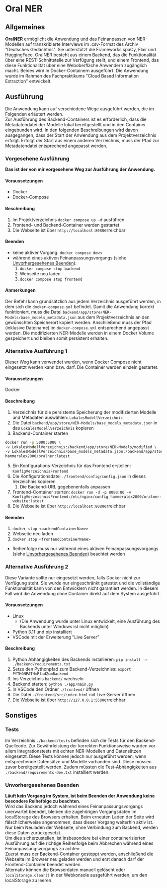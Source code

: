 # Oral NER

## Allgemeines
**OralNER** ermöglicht die Anwendung und das Feinanpassen von NER-Modellen auf transkribierte Interviews im .csv-Format des Archiv "Deutsches Gedächtnis".
Sie unterstützt die Frameworks spaCy, Flair und HuggingFace.
OralNER besteht aus einem Backend, das die Funktionalität über eine REST-Schnittstelle zur Verfügung stellt, und einem Frontend, das diese Funktionalität über eine Weboberfläche Anwendern zugänglich macht.
Beides wird in Docker-Containern ausgeführt.
Die Anwendung wurde im Rahmen des Fachpraktikums "Cloud Based Information Extraction" entwickelt.

## Ausführung
Die Anwendung kann auf verschiedene Wege ausgeführt werden, die im Folgenden erläutert werden.  
Zur Ausführung des Backend-Containers ist es erforderlich, dass die Metadatendatei der Modelle lokal bereitgestellt und in den Container eingebunden wird. In den folgenden Beschreibungen wird davon ausgegangen, dass der Start der Anwendung aus dem Projektverzeichnis erfolgt. Erfolgt der Start aus einem anderen Verzeichnis, muss der Pfad zur Metadatendatei entsprechend angepasst werden.
### Vorgesehene Ausführung
**Das ist der von mir vorgesehene Weg zur Ausführung der Anwendung.**
#### Voraussetzungen
+ Docker
+ Docker-Compose

#### Beschreibung
1. Im Projektverzeichnis `docker compose up -d` ausführen
2. Frontend- und Backend-Container werden gestartet
3. Die Webseite ist über `http://localhost:8080`erreichbar

#### Beenden
+ keine aktiver Vorgang: `docker compose down`
+ während eines aktiven Feinanpassungsvorgangs (siehe [Unvorhergesehenes Beenden](#unvorhergesehenes-beenden)):
   1. `docker compose stop backend`
   2. Webseite neu laden
   3. `docker compose stop frontend`

#### Anmerkungen
Der Befehl kann grundsätzlich aus jedem Verzeichnis ausgeführt werden, in dem sich die `docker-compose.yml` befindet.
Damit die Anwendung korrekt funktioniert, muss die Datei `backend/app/store/NER-Models/base_models_metadata.json` aus dem Projektverzeichnis an den gewünschten Speicherort kopiert werden. Anschließend muss der Pfad (inklusive Dateiname) im `docker-compose.yml` entsprechend angepasst werden. Die modifizierten NER-Modelle werden in einem Docker Volume gespeichert und bleiben somit persistent erhalten.

### Alternative Ausführung 1
Dieser Weg kann verwendet werden, wenn Docker Compose nicht eingesetzt werden kann bzw. darf. Die Container werden einzeln gestartet.
#### Voraussetzungen
Docker
#### Beschreibung
1. Verzeichnis für die persistente Speicherung der modifizierten Modelle und Metadaten auswählen: `LokalesModellVerzeichnis`
2. Die Datei `backend/app/store/NER-Models/base_models_metadata.json` in das `LokalesModellVerzeichnis` kopieren
3. Backend-Container starten
```bash
docker run -p 5000:5000 \
-v LokalesModellVerzeichnis:/backend/app/store/NER-Models/modified \
-v LokalesModellVerzeichnis/base_models_metadata.json:/backend/app/store/NER-Models/models_metadata.json \
hammeralex2000/oralner:latest
```
5. Ein Konfigurations-Verzeichnis für das Frontend erstellen: `KonfigVerzeichnisFrontend`
6. Die Konfigurationsdatei `./frontend/config/config.json` in dieses Verzeichnis kopieren
   1. Die Backend-URL gegebenenfalls anpassen
7. Frontend-Container starten: `docker run -d -p 8080:80 -v KonfigVerzeichnisFrontend:/etc/nginx/config hammeralex2000/oralner-website:latest`
1. Die Webseite ist über `http://localhost:8080`erreichbar

#### Beenden
1. `docker stop <backendContainerName>`
2. Webseite neu laden
3. `docker stop <frontendContainerName>`
+ Reihenfolge muss nur während eines aktiven Feinanpassungsvorgangs (siehe [Unvorhergesehenes Beenden](#unvorhergesehenes-beenden)) beachtet werden

### Alternative Ausführung 2
Diese Variante sollte nur eingesetzt werden, falls Docker nicht zur Verfügung steht. Sie wurde nur eingeschränkt getestet und die vollständige Funktionalität kann von den Entwicklern nicht garantiert werden. In diesem Fall wird die Anwendung ohne Container direkt auf dem System ausgeführt.
#### Voraussetzungen
+  Linux
   +  (Die Anwendung wurde unter Linux entwickelt, eine Ausführung des Backends unter Windows ist nicht möglich)
+  Python 3.11 und pip installiert
+  VSCode mit der Erweiterung "Live Server"

#### Beschreibung
1. Python Abhängigkeiten des Backends installieren: `pip install -r ./backend/requirements.txt`
2. Setze den Pythonpfad zum Backend-Verzeichniss: `export PYTHONPATH=PfadZumBackend`
3. Ins Verzeichnis `backend/` wechseln 
4. Backend starten: `python ./app/main.py`
5. In VSCode den Ordner `./frontend/` öffnen
6. Die Datei `./frontend/src/index.html` mit Live-Server öffnen
7. Die Webseite ist über `http://127.0.0.1:5500`erreichbar

## Sonstiges
### Tests
Im Verzeichnis  `./backend/tests` befinden sich die Tests für den Backend-Quellcode. Zur Gewährleistung der korrekten Funktionsweise wurden vor allem Integrationstests mit echten NER-Modellen und Datensätzen eingesetzt. Diese Tests können jedoch nur ausgeführt werden, wenn entsprechende Datensätze und Modelle vorhanden sind. Diese müssen zuvor bereitgestellt werden.
Zudem müssten die Test-Abhängigkeiten aus `./backend/requirements-dev.txt` installiert werden.

### Unvorhergesehenes Beenden
**Läuft kein Vorgang im System, ist beim Beenden der Anwendung keine besondere Reihefolge zu beachten.**  
Wird das Backend jedoch während eines Feinanpassungsvorgangs unerwartet beendet, 
bleiben die zugehörigen Vorgangsdaten im localStorage des Browsers erhalten.
Beim erneuten Laden der Seite wird fälschlicherweise angenommen, dass dieser Vorgang weiterhin aktiv ist.
Nur beim Neuladen der Webseite, ohne Verbindung zum Backend, werden diese Daten zurückgesetzt.  
Um dies sicherzustellen, ist insbesondere bei einer containerisierten Ausführung auf die richtige Reihenfolge beim Abbrechen während eines Feinanpassungsvorgangs zu achten:  
Zuerst muss der Backend-Container gestoppt werden, anschließend die Webseite im Browser neu geladen werden und erst danach darf der Frontend-Container beendet werden.  
Alternativ können die Browserdaten manuell gelöscht oder `localStorage.clear()` in der Webkonsole ausgeführt werden, um den localStorage zu leeren.